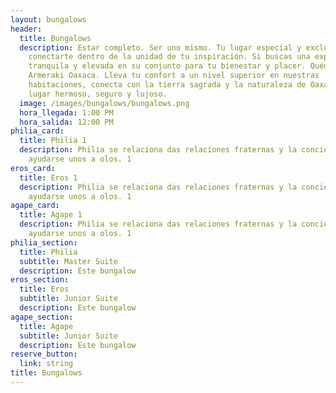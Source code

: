 ```yaml
---
layout: bungalows
header:
  title: Bungalows
  description: Estar completo. Ser uno mismo. Tu lugar especial y exclusivo para
    conectarte dentro de la unidad de tu inspiración. Si buscas una experiencia
    tranquila y elevada en su conjunto para tu bienestar y placer. Quédate en
    Armeraki Oaxaca. Lleva tu confort a un nivel superior en nuestras
    habitaciones, conecta con la tierra sagrada y la naturaleza de Oaxaca en un
    lugar hermoso, seguro y lujoso.
  image: /images/bungalows/bungalows.png
  hora_llegada: 1:00 PM
  hora_salida: 12:00 PM
philia_card:
  title: Philia 1
  description: Philia se relaciona das relaciones fraternas y la conciencia de
    ayudarse unos a olos. 1
eros_card:
  title: Eros 1
  description: Philia se relaciona das relaciones fraternas y la conciencia de
    ayudarse unos a olos. 1
agape_card:
  title: Agape 1
  description: Philia se relaciona das relaciones fraternas y la conciencia de
    ayudarse unos a olos. 1
philia_section:
  title: Philia
  subtitle: Master Suite
  description: Este bungalow
eros_section:
  title: Eros
  subtitle: Junior Suite
  description: Este bungalow
agape_section:
  title: Agape
  subtitle: Junior Suite
  description: Este bungalow
reserve_button:
  link: string
title: Bungalows
---
```

